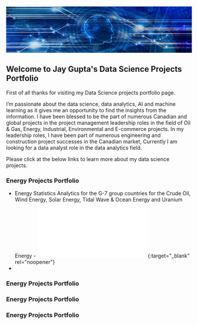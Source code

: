 ![](/image/bkjaygupta.jpg)

## Welcome to Jay Gupta's Data Science Projects Portfolio

First of all thanks for visiting my Data Science projects portfolio page.

I’m passionate about the data science, data analytics, AI and machine learning as it gives me an opportunity to find the insights from the information. I have been blessed to be the part of numerous Canadian and global projects in the project management leadership roles in the field of Oil &amp; Gas, Energy, Industrial, Environmental and E-commerce projects. In my leadership roles, I have been part of numerous engineering and construction project successes in the Canadian market, Currently I am looking for a data analyst role in the data analytics field.

Please click at the below links to learn more about my data science projects.

### Energy Projects Portfolio

- Energy Statistics Analytics for the G-7 group countries for the Crude Oil, Wind Energy, Solar Energy, Tidal Wave & Ocean Energy and Uranium Energy - ![](/EnergyProjects/blob/main/EnergyStatsProject/readme.md){:target="_blank" rel="noopener"}
- 


### Energy Projects Portfolio




### Energy Projects Portfolio



### Energy Projects Portfolio
